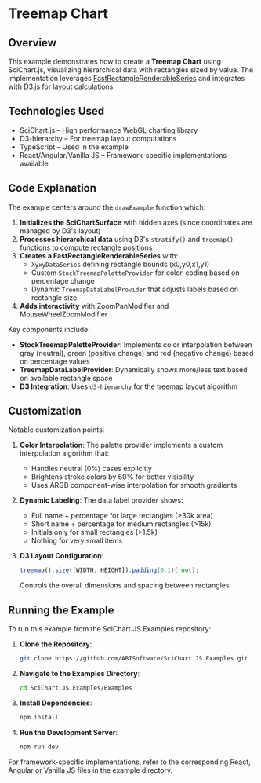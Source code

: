 # Treemap Chart

## Overview

This example demonstrates how to create a **Treemap Chart** using SciChart.js, visualizing hierarchical data with rectangles sized by value. The implementation leverages [FastRectangleRenderableSeries](https://www.scichart.com/documentation/js/current/typedoc/classes/fastrectanglerenderableseries.html) and integrates with D3.js for layout calculations.

## Technologies Used

-   SciChart.js – High performance WebGL charting library
-   D3-hierarchy – For treemap layout computations
-   TypeScript – Used in the example
-   React/Angular/Vanilla JS – Framework-specific implementations available

## Code Explanation

The example centers around the `drawExample` function which:

1. **Initializes the SciChartSurface** with hidden axes (since coordinates are managed by D3's layout)
2. **Processes hierarchical data** using D3's `stratify()` and `treemap()` functions to compute rectangle positions
3. **Creates a FastRectangleRenderableSeries** with:
   - `XyxyDataSeries` defining rectangle bounds (x0,y0,x1,y1)
   - Custom `StockTreemapPaletteProvider` for color-coding based on percentage change
   - Dynamic `TreemapDataLabelProvider` that adjusts labels based on rectangle size
4. **Adds interactivity** with ZoomPanModifier and MouseWheelZoomModifier

Key components include:

- **StockTreemapPaletteProvider**: Implements color interpolation between gray (neutral), green (positive change) and red (negative change) based on percentage values
- **TreemapDataLabelProvider**: Dynamically shows more/less text based on available rectangle space
- **D3 Integration**: Uses `d3-hierarchy` for the treemap layout algorithm

## Customization

Notable customization points:

1. **Color Interpolation**: The palette provider implements a custom interpolation algorithm that:
   - Handles neutral (0%) cases explicitly
   - Brightens stroke colors by 60% for better visibility
   - Uses ARGB component-wise interpolation for smooth gradients

2. **Dynamic Labeling**: The data label provider shows:
   - Full name + percentage for large rectangles (>30k area)
   - Short name + percentage for medium rectangles (>15k)
   - Initials only for small rectangles (>1.5k)
   - Nothing for very small items

3. **D3 Layout Configuration**: 
   ```typescript
   treemap().size([WIDTH, HEIGHT]).padding(0.1)(root);
   ```
   Controls the overall dimensions and spacing between rectangles

## Running the Example

To run this example from the SciChart.JS.Examples repository:

1. **Clone the Repository**:
    ```bash
    git clone https://github.com/ABTSoftware/SciChart.JS.Examples.git
    ```

2. **Navigate to the Examples Directory**:
    ```bash
    cd SciChart.JS.Examples/Examples
    ```

3. **Install Dependencies**:
    ```bash
    npm install
    ```

4. **Run the Development Server**:
    ```bash
    npm run dev
    ```

For framework-specific implementations, refer to the corresponding React, Angular or Vanilla JS files in the example directory.